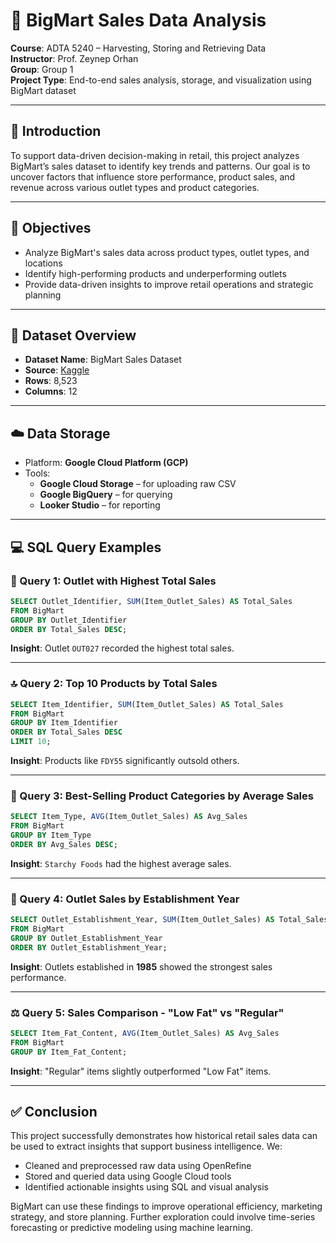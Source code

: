 # 🛒 BigMart Sales Data Analysis

**Course**: ADTA 5240 – Harvesting, Storing and Retrieving Data  
**Instructor**: Prof. Zeynep Orhan  
**Group**: Group 1  
**Project Type**: End-to-end sales analysis, storage, and visualization using BigMart dataset

---

## 📌 Introduction

To support data-driven decision-making in retail, this project analyzes BigMart’s sales dataset to identify key trends and patterns. Our goal is to uncover factors that influence store performance, product sales, and revenue across various outlet types and product categories.

---

## 🎯 Objectives

- Analyze BigMart's sales data across product types, outlet types, and locations  
- Identify high-performing products and underperforming outlets  
- Provide data-driven insights to improve retail operations and strategic planning

---

## 🧾 Dataset Overview

- **Dataset Name**: BigMart Sales Dataset  
- **Source**: [Kaggle](https://www.kaggle.com/datasets/lokeshmendake/big-mart-sales-dataset)  
- **Rows**: 8,523  
- **Columns**: 12  

---

## ☁️ Data Storage

- Platform: **Google Cloud Platform (GCP)**  
- Tools:
  - **Google Cloud Storage** – for uploading raw CSV  
  - **Google BigQuery** – for querying  
  - **Looker Studio** – for reporting  

---

## 💻 SQL Query Examples

### 📌 Query 1: Outlet with Highest Total Sales
```sql
SELECT Outlet_Identifier, SUM(Item_Outlet_Sales) AS Total_Sales
FROM BigMart
GROUP BY Outlet_Identifier
ORDER BY Total_Sales DESC;
```
**Insight**: Outlet `OUT027` recorded the highest total sales.

---

### 🔝 Query 2: Top 10 Products by Total Sales
```sql
SELECT Item_Identifier, SUM(Item_Outlet_Sales) AS Total_Sales
FROM BigMart
GROUP BY Item_Identifier
ORDER BY Total_Sales DESC
LIMIT 10;
```
**Insight**: Products like `FDY55` significantly outsold others.

---

### 🧺 Query 3: Best-Selling Product Categories by Average Sales
```sql
SELECT Item_Type, AVG(Item_Outlet_Sales) AS Avg_Sales
FROM BigMart
GROUP BY Item_Type
ORDER BY Avg_Sales DESC;
```
**Insight**: `Starchy Foods` had the highest average sales.

---

### 🏪 Query 4: Outlet Sales by Establishment Year
```sql
SELECT Outlet_Establishment_Year, SUM(Item_Outlet_Sales) AS Total_Sales
FROM BigMart
GROUP BY Outlet_Establishment_Year
ORDER BY Outlet_Establishment_Year;
```
**Insight**: Outlets established in **1985** showed the strongest sales performance.

---

### ⚖️ Query 5: Sales Comparison - "Low Fat" vs "Regular"
```sql
SELECT Item_Fat_Content, AVG(Item_Outlet_Sales) AS Avg_Sales
FROM BigMart
GROUP BY Item_Fat_Content;
```
**Insight**: "Regular" items slightly outperformed "Low Fat" items.

---


## ✅ Conclusion

This project successfully demonstrates how historical retail sales data can be used to extract insights that support business intelligence. We:

- Cleaned and preprocessed raw data using OpenRefine  
- Stored and queried data using Google Cloud tools  
- Identified actionable insights using SQL and visual analysis

BigMart can use these findings to improve operational efficiency, marketing strategy, and store planning. Further exploration could involve time-series forecasting or predictive modeling using machine learning.

